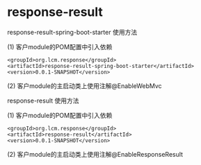 # response-result

response-result-spring-boot-starter 使用方法

(1) 客户module的POM配置中引入依赖

    <groupId>org.lcm.response</groupId>
    <artifactId>response-result-spring-boot-starter</artifactId>
    <version>0.0.1-SNAPSHOT</version>

(2) 客户module的主启动类上使用注解@EnableWebMvc


response-result 使用方法

(1) 客户module的POM配置中引入依赖

    <groupId>org.lcm.response</groupId>
    <artifactId>response-result</artifactId>
    <version>0.0.1-SNAPSHOT</version>

(2) 客户module的主启动类上使用注解@EnableResponseResult
